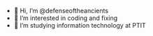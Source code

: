 - 👋 Hi, I’m @defenseoftheancients
- 👀 I’m interested in coding and fixing
- 🌱 I’m studying information technology at PTIT
<!-- - 📫 How to reach me ? Reach me if you can -->

<!---
defenseoftheancients/defenseoftheancients is a ✨ special ✨ repository because its `README.md` (this file) appears on your GitHub profile.
You can click the Preview link to take a look at your changes.
--->
